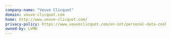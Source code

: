 ```yaml
---
company-name: "Veuve Clicquot"
domain: veuve-clicquot.com
home: http://www.veuve-clicquot.com/
privacy-policy: https://www.veuveclicquot.com/en-int/personal-data-cookies-policy?oag=true
owned-by: LVMH
---
```




